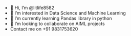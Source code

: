 - 👋 Hi, I’m @litlife8582
- 👀 I’m interested in Data Science and Machine Learning
- 🌱 I’m currently learning Pandas library in python
- 💞️ I’m looking to collaborate on AIML projects
- Contact me on +91 9831753620

<!---
litlife8582/litlife8582 is a ✨ special ✨ repository because its `README.md` (this file) appears on your GitHub profile.
You can click the Preview link to take a look at your changes.
--->
